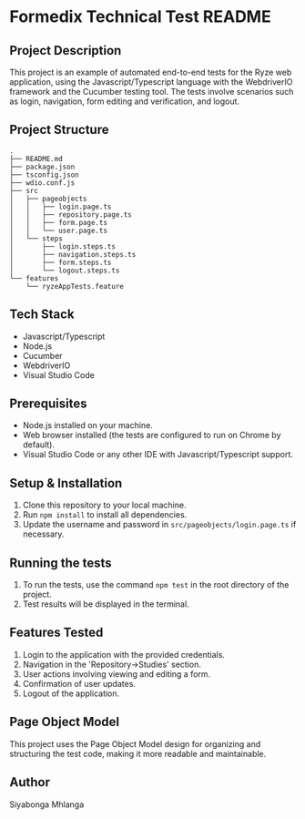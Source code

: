 # Formedix Technical Test README

## Project Description

This project is an example of automated end-to-end tests for the Ryze web application, using the Javascript/Typescript language with the WebdriverIO framework and the Cucumber testing tool. The tests involve scenarios such as login, navigation, form editing and verification, and logout.

## Project Structure

```
.
├── README.md
├── package.json
├── tsconfig.json
├── wdio.conf.js
├── src
│   ├── pageobjects
│   │   ├── login.page.ts
│   │   ├── repository.page.ts
│   │   ├── form.page.ts
│   │   └── user.page.ts
│   └── steps
│       ├── login.steps.ts
│       ├── navigation.steps.ts
│       ├── form.steps.ts
│       └── logout.steps.ts
└── features
    └── ryzeAppTests.feature
```

## Tech Stack

- Javascript/Typescript
- Node.js
- Cucumber
- WebdriverIO
- Visual Studio Code

## Prerequisites

- Node.js installed on your machine.
- Web browser installed (the tests are configured to run on Chrome by default).
- Visual Studio Code or any other IDE with Javascript/Typescript support.

## Setup & Installation

1. Clone this repository to your local machine.
2. Run `npm install` to install all dependencies.
3. Update the username and password in `src/pageobjects/login.page.ts` if necessary.

## Running the tests

1. To run the tests, use the command `npm test` in the root directory of the project.
2. Test results will be displayed in the terminal.

## Features Tested

1. Login to the application with the provided credentials.
2. Navigation in the 'Repository->Studies' section.
3. User actions involving viewing and editing a form.
4. Confirmation of user updates.
5. Logout of the application.

## Page Object Model

This project uses the Page Object Model design for organizing and structuring the test code, making it more readable and maintainable.

## Author

Siyabonga Mhlanga
